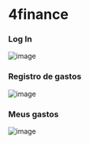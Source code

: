 # 4finance

### Log In
![image](https://github.com/YrllanBrandao/4finance/assets/77467410/cdc393ce-680d-4dcf-8fb2-eaf5e399ecc1)

### Registro de gastos
![image](https://github.com/YrllanBrandao/4finance/assets/77467410/b369178e-fdbd-4dd7-b0a6-fbb1e84c67c4)

### Meus gastos

![image](https://github.com/YrllanBrandao/4finance/assets/77467410/afeeadfa-c0d0-4ca1-b818-675492677220)


